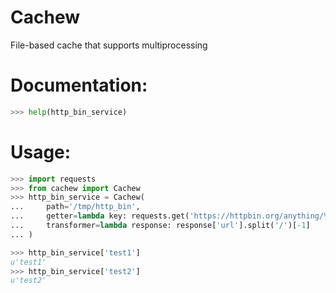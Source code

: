 # Cachew
 File-based cache that supports multiprocessing


# Documentation:
```python
>>> help(http_bin_service)
```


# Usage:
```python
>>> import requests
>>> from cachew import Cachew
>>> http_bin_service = Cachew(
...     path='/tmp/http_bin',
...     getter=lambda key: requests.get('https://httpbin.org/anything/%s' % key).json(),
...     transformer=lambda response: response['url'].split('/')[-1]
... )

>>> http_bin_service['test1']
u'test1'
>>> http_bin_service['test2']
u'test2'
```
